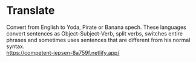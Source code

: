 # Translate

Convert from English to Yoda, Pirate or Banana spech. These languages convert sentences as Object-Subject-Verb, split verbs, switches entire phrases and sometimes uses sentences that are different from his normal syntax.</br>
https://competent-jepsen-8a759f.netlify.app/
